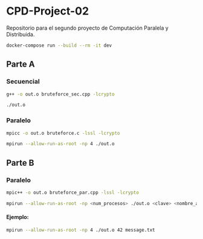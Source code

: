 # CPD-Project-02
Repositorio para el segundo proyecto de Computación Paralela y Distribuida.

```bash
docker-compose run --build --rm -it dev
```

## Parte A
### Secuencial
```bash
g++ -o out.o bruteforce_sec.cpp -lcrypto
```
```bash
./out.o
```
### Paralelo
```bash
mpicc -o out.o bruteforce.c -lssl -lcrypto
```

```bash
mpirun --allow-run-as-root -np 4 ./out.o
```

## Parte B
### Paralelo
```bash
mpic++ -o out.o bruteforce_par.cpp -lssl -lcrypto
```

```bash
mpirun --allow-run-as-root -np <num_procesos> ./out.o <clave> <nombre_archivo_txt>
```

#### Ejemplo:
```bash
mpirun --allow-run-as-root -np 4 ./out.o 42 message.txt
```